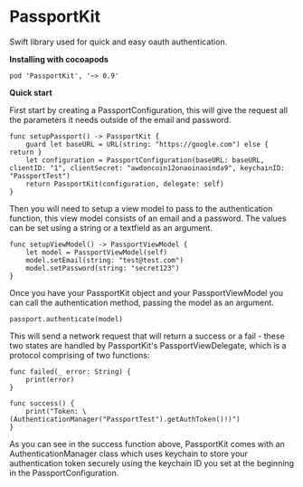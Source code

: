 # PassportKit
 Swift library used for quick and easy oauth authentication.
 
**Installing with cocoapods**
```
pod 'PassportKit', '~> 0.9'
```

**Quick start**

First start by creating a PassportConfiguration, this will give the request all the parameters it needs outside of the email and password. 
```
func setupPassport() -> PassportKit {
    guard let baseURL = URL(string: "https://google.com") else { return }
    let configuration = PassportConfiguration(baseURL: baseURL, clientID: "1", clientSecret: "awdoncoin12onaoinaoinda9", keychainID: "PassportTest")
    return PassportKit(configuration, delegate: self)
}
```

Then you will need to setup a view model to pass to the authentication function, this view model consists of an email and a password. The values can be set using a string or a textfield as an argument.
```
func setupViewModel() -> PassportViewModel {
    let model = PassportViewModel(self)
    model.setEmail(string: "test@test.com")
    model.setPassword(string: "secret123")
}
```

Once you have your PassportKit object and your PassportViewModel you can call the authentication method, passing the model as an argument.

`passport.authenticate(model)`

This will send a network request that will return a success or a fail - these two states are handled by PassportKit's PassportViewDelegate, which is a protocol comprising of two functions:
```
func failed(_ error: String) {
    print(error)
}

func success() {
    print("Token: \(AuthenticationManager("PassportTest").getAuthToken()!)")
}
```

As you can see in the success function above, PassportKit comes with an AuthenticationManager class which uses keychain to store your authentication token securely using the keychain ID you set at the beginning in the PassportConfiguration.
